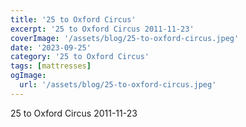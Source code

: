 ```yaml
---
title: '25 to Oxford Circus'
excerpt: '25 to Oxford Circus 2011-11-23'
coverImage: '/assets/blog/25-to-oxford-circus.jpeg'
date: '2023-09-25'
category: '25 to Oxford Circus'
tags: [mattresses]
ogImage:
  url: '/assets/blog/25-to-oxford-circus.jpeg'
---
```

25 to Oxford Circus 2011-11-23
